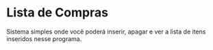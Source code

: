 # Lista de Compras
Sistema simples onde você poderá inserir, apagar e ver a lista de itens inseridos nesse programa.
